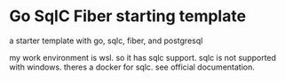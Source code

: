 # Go SqlC Fiber starting template
 a starter template with go, sqlc, fiber, and postgresql

my work environment is wsl. so it has sqlc support. sqlc is not supported with windows. theres a docker for sqlc. see official documentation.